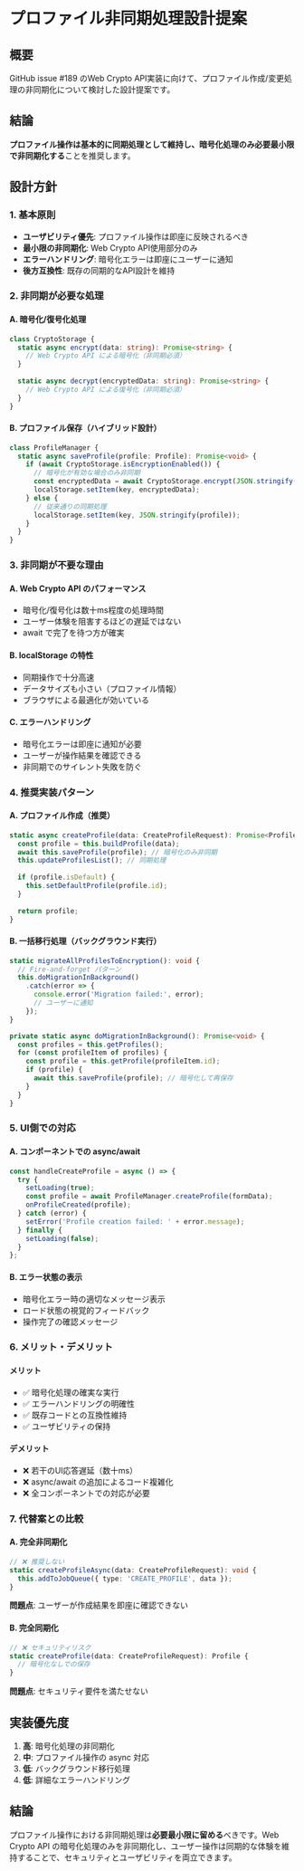 # プロファイル非同期処理設計提案

## 概要

GitHub issue #189 のWeb Crypto API実装に向けて、プロファイル作成/変更処理の非同期化について検討した設計提案です。

## 結論

**プロファイル操作は基本的に同期処理として維持し、暗号化処理のみ必要最小限で非同期化する**ことを推奨します。

## 設計方針

### 1. 基本原則

- **ユーザビリティ優先**: プロファイル操作は即座に反映されるべき
- **最小限の非同期化**: Web Crypto API使用部分のみ
- **エラーハンドリング**: 暗号化エラーは即座にユーザーに通知
- **後方互換性**: 既存の同期的なAPI設計を維持

### 2. 非同期が必要な処理

#### A. 暗号化/復号化処理
```typescript
class CryptoStorage {
  static async encrypt(data: string): Promise<string> {
    // Web Crypto API による暗号化（非同期必須）
  }
  
  static async decrypt(encryptedData: string): Promise<string> {
    // Web Crypto API による復号化（非同期必須）
  }
}
```

#### B. プロファイル保存（ハイブリッド設計）
```typescript
class ProfileManager {
  static async saveProfile(profile: Profile): Promise<void> {
    if (await CryptoStorage.isEncryptionEnabled()) {
      // 暗号化が有効な場合のみ非同期
      const encryptedData = await CryptoStorage.encrypt(JSON.stringify(profile));
      localStorage.setItem(key, encryptedData);
    } else {
      // 従来通りの同期処理
      localStorage.setItem(key, JSON.stringify(profile));
    }
  }
}
```

### 3. 非同期が不要な理由

#### A. Web Crypto API のパフォーマンス
- 暗号化/復号化は数十ms程度の処理時間
- ユーザー体験を阻害するほどの遅延ではない
- await で完了を待つ方が確実

#### B. localStorage の特性
- 同期操作で十分高速
- データサイズも小さい（プロファイル情報）
- ブラウザによる最適化が効いている

#### C. エラーハンドリング
- 暗号化エラーは即座に通知が必要
- ユーザーが操作結果を確認できる
- 非同期でのサイレント失敗を防ぐ

### 4. 推奨実装パターン

#### A. プロファイル作成（推奨）
```typescript
static async createProfile(data: CreateProfileRequest): Promise<Profile> {
  const profile = this.buildProfile(data);
  await this.saveProfile(profile); // 暗号化のみ非同期
  this.updateProfilesList(); // 同期処理
  
  if (profile.isDefault) {
    this.setDefaultProfile(profile.id);
  }
  
  return profile;
}
```

#### B. 一括移行処理（バックグラウンド実行）
```typescript
static migrateAllProfilesToEncryption(): void {
  // Fire-and-forget パターン
  this.doMigrationInBackground()
    .catch(error => {
      console.error('Migration failed:', error);
      // ユーザーに通知
    });
}

private static async doMigrationInBackground(): Promise<void> {
  const profiles = this.getProfiles();
  for (const profileItem of profiles) {
    const profile = this.getProfile(profileItem.id);
    if (profile) {
      await this.saveProfile(profile); // 暗号化して再保存
    }
  }
}
```

### 5. UI側での対応

#### A. コンポーネントでの async/await
```typescript
const handleCreateProfile = async () => {
  try {
    setLoading(true);
    const profile = await ProfileManager.createProfile(formData);
    onProfileCreated(profile);
  } catch (error) {
    setError('Profile creation failed: ' + error.message);
  } finally {
    setLoading(false);
  }
};
```

#### B. エラー状態の表示
- 暗号化エラー時の適切なメッセージ表示
- ロード状態の視覚的フィードバック
- 操作完了の確認メッセージ

### 6. メリット・デメリット

#### メリット
- ✅ 暗号化処理の確実な実行
- ✅ エラーハンドリングの明確性
- ✅ 既存コードとの互換性維持
- ✅ ユーザビリティの保持

#### デメリット
- ❌ 若干のUI応答遅延（数十ms）
- ❌ async/await の追加によるコード複雑化
- ❌ 全コンポーネントでの対応が必要

### 7. 代替案との比較

#### A. 完全非同期化
```typescript
// ❌ 推奨しない
static createProfileAsync(data: CreateProfileRequest): void {
  this.addToJobQueue({ type: 'CREATE_PROFILE', data });
}
```
**問題点**: ユーザーが作成結果を即座に確認できない

#### B. 完全同期化
```typescript
// ❌ セキュリティリスク
static createProfile(data: CreateProfileRequest): Profile {
  // 暗号化なしでの保存
}
```
**問題点**: セキュリティ要件を満たせない

## 実装優先度

1. **高**: 暗号化処理の非同期化
2. **中**: プロファイル操作の async 対応
3. **低**: バックグラウンド移行処理
4. **低**: 詳細なエラーハンドリング

## 結論

プロファイル操作における非同期処理は**必要最小限に留める**べきです。Web Crypto API の暗号化処理のみを非同期化し、ユーザー操作は同期的な体験を維持することで、セキュリティとユーザビリティを両立できます。